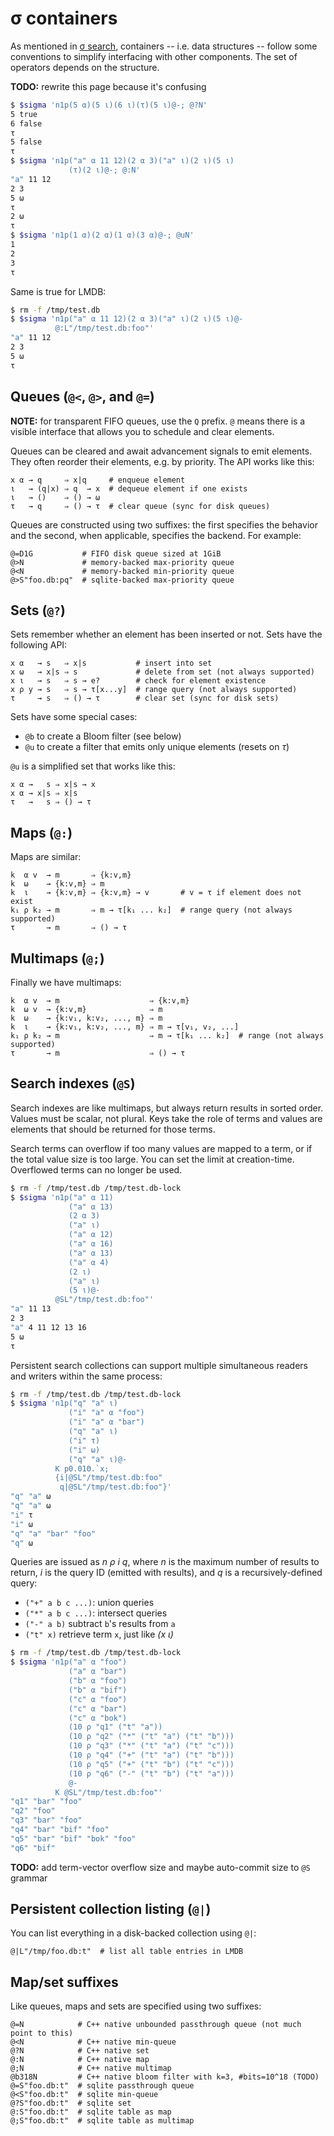 # σ containers
As mentioned in [σ search](sigma-search.md), containers -- i.e. data structures -- follow some conventions to simplify interfacing with other components. The set of operators depends on the structure.

**TODO:** rewrite this page because it's confusing


```bash
$ $sigma 'n1p(5 α)(5 ι)(6 ι)(τ)(5 ι)@-; @?N'
5 true
6 false
τ
5 false
τ
$ $sigma 'n1p("a" α 11 12)(2 α 3)("a" ι)(2 ι)(5 ι)
             (τ)(2 ι)@-; @:N'
"a" 11 12
2 3
5 ω
τ
2 ω
τ
$ $sigma 'n1p(1 α)(2 α)(1 α)(3 α)@-; @uN'
1
2
3
τ
```

Same is true for LMDB:

```bash
$ rm -f /tmp/test.db
$ $sigma 'n1p("a" α 11 12)(2 α 3)("a" ι)(2 ι)(5 ι)@-
          @:L"/tmp/test.db:foo"'
"a" 11 12
2 3
5 ω
τ
```


## Queues (`@<`, `@>`, and `@=`)
**NOTE:** for transparent FIFO queues, use the `Q` prefix. `@` means there is a visible interface that allows you to schedule and clear elements.

Queues can be cleared and await advancement signals to emit elements. They often reorder their elements, e.g. by priority. The API works like this:

```
x α → q     ⇒ x|q     # enqueue element
ι   → (q|x) ⇒ q  → x  # dequeue element if one exists
ι   → ()    ⇒ () → ω
τ   → q     ⇒ () → τ  # clear queue (sync for disk queues)
```

Queues are constructed using two suffixes: the first specifies the behavior and the second, when applicable, specifies the backend. For example:

```
@=D1G           # FIFO disk queue sized at 1GiB
@>N             # memory-backed max-priority queue
@<N             # memory-backed min-priority queue
@>S"foo.db:pq"  # sqlite-backed max-priority queue
```


## Sets (`@?`)
Sets remember whether an element has been inserted or not. Sets have the following API:

```
x α   → s   ⇒ x|s           # insert into set
x ω   → x|s ⇒ s             # delete from set (not always supported)
x ι   → s   ⇒ s → e?        # check for element existence
x ρ y → s   ⇒ s → τ[x...y]  # range query (not always supported)
τ     → s   ⇒ () → τ        # clear set (sync for disk sets)
```

Sets have some special cases:

+ `@b` to create a Bloom filter (see below)
+ `@u` to create a filter that emits only unique elements (resets on _τ_)

`@u` is a simplified set that works like this:

```
x α →   s ⇒ x|s → x
x α → x|s ⇒ x|s
τ   →   s ⇒ () → τ
```


## Maps (`@:`)
Maps are similar:

```
k  α v  → m       ⇒ {k:v,m}
k  ω    → {k:v,m} ⇒ m
k  ι    → {k:v,m} ⇒ {k:v,m} → v       # v = τ if element does not exist
k₁ ρ k₂ → m       ⇒ m → τ[k₁ ... k₂]  # range query (not always supported)
τ       → m       ⇒ () → τ
```


## Multimaps (`@;`)
Finally we have multimaps:

```
k  α v  → m                    ⇒ {k:v,m}
k  ω v  → {k:v,m}              ⇒ m
k  ω    → {k:v₁, k:v₂, ..., m} ⇒ m
k  ι    → {k:v₁, k:v₂, ..., m} ⇒ m → τ[v₁, v₂, ...]
k₁ ρ k₂ → m                    ⇒ m → τ[k₁ ... k₂]  # range (not always supported)
τ       → m                    ⇒ () → τ
```


## Search indexes (`@S`)
Search indexes are like multimaps, but always return results in sorted order. Values must be scalar, not plural. Keys take the role of terms and values are elements that should be returned for those terms.

Search terms can overflow if too many values are mapped to a term, or if the total value size is too large. You can set the limit at creation-time. Overflowed terms can no longer be used.

```bash
$ rm -f /tmp/test.db /tmp/test.db-lock
$ $sigma 'n1p("a" α 11)
             ("a" α 13)
             (2 α 3)
             ("a" ι)
             ("a" α 12)
             ("a" α 16)
             ("a" α 13)
             ("a" α 4)
             (2 ι)
             ("a" ι)
             (5 ι)@-
          @SL"/tmp/test.db:foo"'
"a" 11 13
2 3
"a" 4 11 12 13 16
5 ω
τ
```

Persistent search collections can support multiple simultaneous readers and writers within the same process:

```bash
$ rm -f /tmp/test.db /tmp/test.db-lock
$ $sigma 'n1p("q" "a" ι)
             ("i" "a" α "foo")
             ("i" "a" α "bar")
             ("q" "a" ι)
             ("i" τ)
             ("i" ω)
             ("q" "a" ι)@-
          K p0.01Θ.`x;
          {i|@SL"/tmp/test.db:foo"
           q|@SL"/tmp/test.db:foo"}'
"q" "a" ω
"q" "a" ω
"i" τ
"i" ω
"q" "a" "bar" "foo"
"q" ω
```

Queries are issued as _n ρ i q_, where _n_ is the maximum number of results to return, _i_ is the query ID (emitted with results), and _q_ is a recursively-defined query:

+ `("+" a b c ...)`: union queries
+ `("*" a b c ...)`: intersect queries
+ `("-" a b)` subtract `b`'s results from `a`
+ `("t" x)` retrieve term `x`, just like _(x ι)_

```bash
$ rm -f /tmp/test.db /tmp/test.db-lock
$ $sigma 'n1p("a" α "foo")
             ("a" α "bar")
             ("b" α "foo")
             ("b" α "bif")
             ("c" α "foo")
             ("c" α "bar")
             ("c" α "bok")
             (10 ρ "q1" ("t" "a"))
             (10 ρ "q2" ("*" ("t" "a") ("t" "b")))
             (10 ρ "q3" ("*" ("t" "a") ("t" "c")))
             (10 ρ "q4" ("+" ("t" "a") ("t" "b")))
             (10 ρ "q5" ("+" ("t" "b") ("t" "c")))
             (10 ρ "q6" ("-" ("t" "b") ("t" "a")))
             @-
          K @SL"/tmp/test.db:foo"'
"q1" "bar" "foo"
"q2" "foo"
"q3" "bar" "foo"
"q4" "bar" "bif" "foo"
"q5" "bar" "bif" "bok" "foo"
"q6" "bif"
```

**TODO:** add term-vector overflow size and maybe auto-commit size to `@S` grammar


## Persistent collection listing (`@|`)
You can list everything in a disk-backed collection using `@|`:

```
@|L"/tmp/foo.db:t"  # list all table entries in LMDB
```


## Map/set suffixes
Like queues, maps and sets are specified using two suffixes:

```
@=N            # C++ native unbounded passthrough queue (not much point to this)
@<N            # C++ native min-queue
@?N            # C++ native set
@:N            # C++ native map
@;N            # C++ native multimap
@b318N         # C++ native bloom filter with k=3, #bits=10^18 (TODO)
@=S"foo.db:t"  # sqlite passthrough queue
@<S"foo.db:t"  # sqlite min-queue
@?S"foo.db:t"  # sqlite set
@:S"foo.db:t"  # sqlite table as map
@;S"foo.db:t"  # sqlite table as multimap
```
